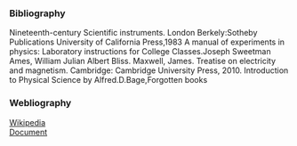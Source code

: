 ### Bibliography

Nineteenth-century Scientific instruments. London Berkely:Sotheby Publications University of California Press,1983
A manual of experiments in physics: Laboratory instructions for College Classes.Joseph Sweetman Ames, William Julian Albert Bliss.
Maxwell, James. Treatise on electricity and magnetism. Cambridge: Cambridge University Press, 2010.
Introduction to Physical Science by Alfred.D.Bage,Forgotten books

### Webliography
<a href="http://en.wikipedia.org/wiki/Galvanometer#Tangent_galvanometer" target="_blank">Wikipedia</a><br>
<a href="http://www.mccc.edu/%7Ehuangj/documents/gal.pdf" target="_blank">Document</a>
